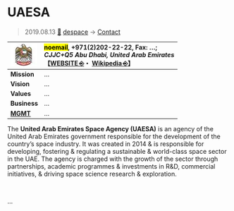 # UAESA
> 2019.08.13 [🚀](../../../index/index.md) [despace](../index.md) → [Contact](../contact.md)

|[![](../f/contact/u/uaesa_logo1_thumb.webp)](../f/contact/u/uaesa_logo1.webp)|<mark>noemail</mark>, +971(2)202-22-22, Fax: …;<br> *CJJC+Q5 Abu Dhabi, United Arab Emirates*<br> 【[WEBSITE ⎆](https://space.gov.ae/)・ [Wikipedia ⎆](https://en.wikipedia.org/wiki/United_Arab_Emirates_Space_Agency)】|
|:-|:-|
|**Mission**|…|
|**Vision**|…|
|**Values**|…|
|**Business**|…|
|**[MGMT](../mgmt.md)**|…|

The **United Arab Emirates Space Agency (UAESA)** is an agency of the United Arab Emirates government responsible for the development of the country’s space industry. It was created in 2014 & is responsible for developing, fostering & regulating a sustainable & world-class space sector in the UAE. The agency is charged with the growth of the sector through partnerships, academic programmes & investments in R&D, commercial initiatives, & driving space science research & exploration.


<p style="page-break-after:always"> </p>

…

